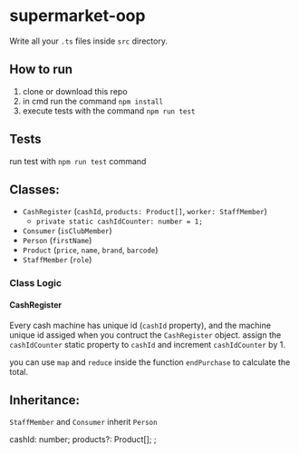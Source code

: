 # supermarket-oop
Write all your `.ts` files inside `src` directory.

## How to run
1. clone or download this repo
2. in cmd run the command `npm install`
3. execute tests with the command `npm run test`

## Tests
run test with `npm run test` command

## Classes:
- `CashRegister` (`cashId`, `products: Product[]`, `worker: StaffMember`)
  - `private static cashIdCounter: number = 1;`
- `Consumer` (`isClubMember`)
- `Person` (`firstName`)
- `Product` (`price`, `name`, `brand`, `barcode`)
- `StaffMember` (`role`)

### Class Logic
#### CashRegister
Every cash machine has unique id (`cashId` property), and the machine unique id assiged when you contruct the `CashRegister` object. assign the `cashIdCounter` static property to `cashId` and increment `cashIdCounter` by 1.

you can use `map` and `reduce` inside the function `endPurchase` to calculate the total.

## Inheritance:
`StaffMember` and `Consumer` inherit `Person`

 cashId: number;
    products?: Product[];
    ;
